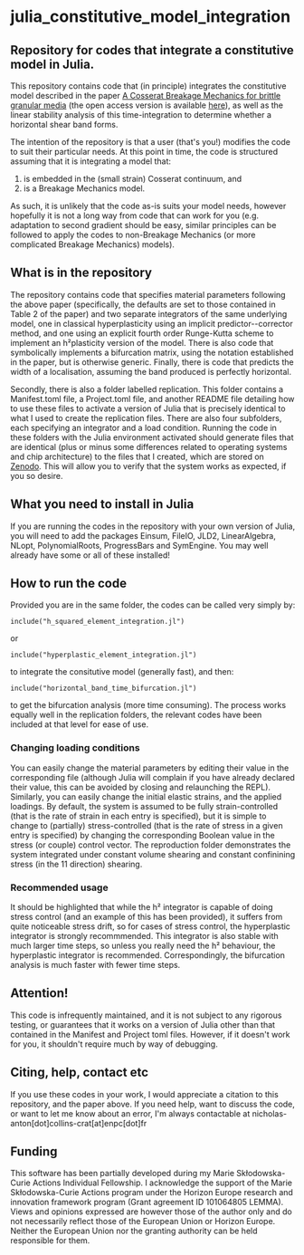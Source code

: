 # julia_constitutive_model_integration
## Repository for codes that integrate a constitutive model in Julia.
This repository contains code that (in principle) integrates the constitutive model described in the paper [A Cosserat Breakage Mechanics for brittle granular media](https://www.sciencedirect.com/science/article/pii/S0022509620302106?via%3Dihub) (the open access version is available [here](https://hal.science/hal-03120686v1)), as well as the linear stability analysis of this time-integration to determine whether a horizontal shear band forms.

The intention of the repository is that a user (that's you!) modifies the code to suit their particular needs. At this point in time, the code is structured assuming that it is integrating a model that:
  1. is embedded in the (small strain) Cosserat continuum, and
  2. is a Breakage Mechanics model.


As such, it is unlikely that the code as-is suits your model needs, however hopefully it is not a long way from code that can work for you (e.g. adaptation to second gradient should be easy, similar principles can be followed to apply the codes to non-Breakage Mechanics (or more complicated Breakage Mechanics) models).

## What is in the repository
The repository contains code that specifies material parameters following the above paper (specifically, the defaults are set to those contained in Table 2 of the paper) and two separate integrators of the same underlying model, one in classical hyperplasticity using an implicit predictor--corrector method, and one using an explicit fourth order Runge-Kutta scheme to implement an h²plasticity version of the model. There is also code that symbolically implements a bifurcation matrix, using the notation established in the paper, but is otherwise generic. Finally, there is code that predicts the width of a localisation, assuming the band produced is perfectly horizontal.

Secondly, there is also a folder labelled replication. This folder contains a Manifest.toml file, a Project.toml file, and another README file detailing how to use these files to activate a version of Julia that is precisely identical to what I used to create the replication files. There are also four subfolders, each specifying an integrator and a load condition. Running the code in these folders with the Julia environment activated should generate files that are identical (plus or minus some differences related to operating systems and chip architecture) to the files that I created, which are stored on [Zenodo](https://zenodo.org/records/10926006). This will allow you to verify that the system works as expected, if you so desire.

## What you need to install in Julia
If you are running the codes in the repository with your own version of Julia, you will need to add the packages Einsum, FileIO, JLD2, LinearAlgebra, NLopt, PolynomialRoots, ProgressBars and SymEngine. You may well already have some or all of these installed!

## How to run the code
Provided you are in the same folder, the codes can be called very simply by:
```
include("h_squared_element_integration.jl")
```
or
```
include("hyperplastic_element_integration.jl")
```
to integrate the consitutive model (generally fast), and then:
```
include("horizontal_band_time_bifurcation.jl")
```
to get the bifurcation analysis (more time consuming). The process works equally well in the replication folders, the relevant codes have been included at that level for ease of use.

### Changing loading conditions
You can easily change the material parameters by editing their value in the corresponding file (although Julia will complain if you have already declared their value, this can be avoided by closing and relaunching the REPL). Similarly, you can easily change the initial elastic strains, and the applied loadings. By default, the system is assumed to be fully strain-controlled (that is the rate of strain in each entry is specified), but it is simple to change to (partially) stress-controlled (that is the rate of stress in a given entry is specified) by changing the corresponding Boolean value in the stress (or couple) control vector. The reproduction folder demonstrates the system integrated under constant volume shearing and constant confinining stress (in the 11 direction) shearing.

### Recommended usage
It should be highlighted that while the h² integrator is capable of doing stress control (and an example of this has been provided), it suffers from quite noticeable stress drift, so for cases of stress control, the hyperplastic integrator is strongly recommmended. This integrator is also stable with much larger time steps, so unless you really need the h² behaviour, the hyperplastic integrator is recommended. Correspondingly, the bifurcation analysis is much faster with fewer time steps.

## Attention!
This code is infrequently maintained, and it is not subject to any rigorous testing, or guarantees that it works on a version of Julia other than that contained in the Manifest and Project toml files. However, if it doesn't work for you, it shouldn't require much by way of debugging.

## Citing, help, contact etc
If you use these codes in your work, I would appreciate a citation to this repository, and the paper above. If you need help, want to discuss the code, or want to let me know about an error, I'm always contactable at nicholas-anton[dot]collins-crat[at]enpc[dot]fr

## Funding
This software has been partially developed during my Marie Skłodowska-Curie Actions Individual Fellowship. I acknowledge the support of the Marie Skłodowska-Curie Actions program under the Horizon Europe research and innovation framework program (Grant agreement ID 101064805 LEMMA). Views and opinions expressed are however those of the author only and do not necessarily reflect those of the European Union or Horizon Europe. Neither the European Union nor the granting authority can be held responsible for them.
